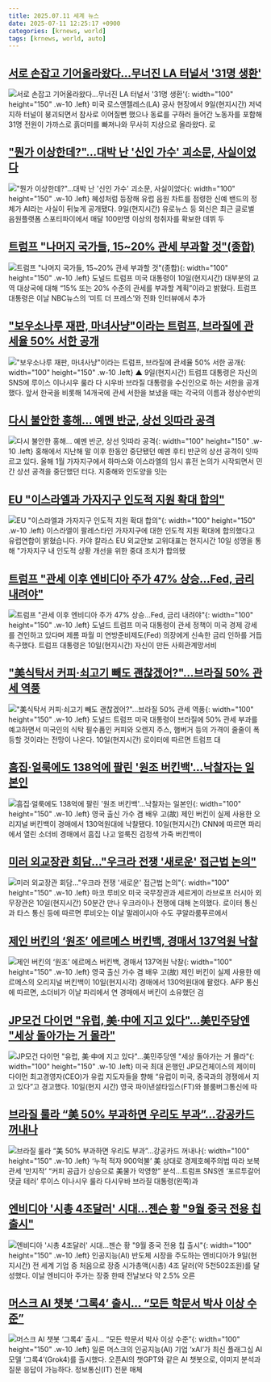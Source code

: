 ```yaml
---
title: 2025.07.11 세계 뉴스
date: 2025-07-11 12:25:17 +0900
categories: [krnews, world]
tags: [krnews, world, auto]
---
```

## [서로 손잡고 기어올라왔다…무너진 LA 터널서 '31명 생환'](https://n.news.naver.com/mnews/article/015/0005156285)

![서로 손잡고 기어올라왔다…무너진 LA 터널서 '31명 생환'](https://mimgnews.pstatic.net/image/origin/015/2025/07/10/5156285.jpg?type=nf220_150){: width="100" height="150" .w-10 .left}
미국 로스앤젤레스(LA) 공사 현장에서 9일(현지시간) 저녁 지하 터널이 붕괴되면서 참사로 이어질뻔 했으나 동료를 구하러 들어간 노동자를 포함해 31명 전원이 가까스로 흙더미를 빠져나와 무사히 지상으로 올라왔다. 로

## ["뭔가 이상한데?"…대박 난 '신인 가수' 괴소문, 사실이었다](https://n.news.naver.com/mnews/article/015/0005156484)

!["뭔가 이상한데?"…대박 난 '신인 가수' 괴소문, 사실이었다](https://mimgnews.pstatic.net/image/origin/015/2025/07/11/5156484.jpg?type=nf220_150){: width="100" height="150" .w-10 .left}
혜성처럼 등장해 유럽 음원 차트를 점령한 신예 밴드의 정체가 AI라는 사실이 뒤늦게 공개됐다. 9일(현지시간) 유로뉴스 등 외신은 최근 글로벌 음원플랫폼 스포티파이에서 매달 100만명 이상의 청취자를 확보한 데뷔 두

## [트럼프 "나머지 국가들, 15~20% 관세 부과할 것"(종합)](https://n.news.naver.com/mnews/article/018/0006063013)

![트럼프 "나머지 국가들, 15~20% 관세 부과할 것"(종합)](https://mimgnews.pstatic.net/image/origin/018/2025/07/11/6063013.jpg?type=nf220_150){: width="100" height="150" .w-10 .left}
도널드 트럼프 미국 대통령이 10일(현지시간) 대부분의 교역 대상국에 대해 “15% 또는 20% 수준의 관세를 부과할 계획”이라고 밝혔다. 트럼프 대통령은 이날 NBC뉴스의 ‘미트 더 프레스’와 전화 인터뷰에서 추가

## ["보우소나루 재판, 마녀사냥"이라는 트럼프, 브라질에 관세율 50% 서한 공개](https://n.news.naver.com/mnews/article/047/0002480416)

!["보우소나루 재판, 마녀사냥"이라는 트럼프, 브라질에 관세율 50% 서한 공개](https://mimgnews.pstatic.net/image/origin/047/2025/07/10/2480416.jpg?type=nf220_150){: width="100" height="150" .w-10 .left}
▲ 9일(현지시간) 트럼프 대통령은 자신의 SNS에 루이스 이나시우 룰라 다 시우바 브라질 대통령을 수신인으로 하는 서한을 공개했다. 앞서 한국을 비롯해 14개국에 관세 서한을 보냈을 때는 각국의 이름과 정상수반의

## [다시 불안한 홍해… 예멘 반군, 상선 잇따라 공격](https://n.news.naver.com/mnews/article/088/0000958316)

![다시 불안한 홍해… 예멘 반군, 상선 잇따라 공격](https://mimgnews.pstatic.net/image/origin/088/2025/07/10/958316.jpg?type=nf220_150){: width="100" height="150" .w-10 .left}
홍해에서 지난해 말 이후 한동안 중단됐던 예멘 후티 반군의 상선 공격이 잇따르고 있다. 올해 1월 가자지구에서 하마스와 이스라엘의 임시 휴전 논의가 시작되면서 민간 상선 공격을 중단했던 터다. 지중해와 인도양을 잇는

## [EU "이스라엘과 가자지구 인도적 지원 확대 합의"](https://n.news.naver.com/mnews/article/422/0000758528)

![EU "이스라엘과 가자지구 인도적 지원 확대 합의"](https://mimgnews.pstatic.net/image/origin/422/2025/07/11/758528.jpg?type=nf220_150){: width="100" height="150" .w-10 .left}
이스라엘이 팔레스타인 가자지구에 대한 인도적 지원 확대에 합의했다고 유럽연합이 밝혔습니다. 카야 칼라스 EU 외교안보 고위대표는 현지시간 10일 성명을 통해 "가자지구 내 인도적 상황 개선을 위한 중대 조치가 합의됐

## [트럼프 "관세 이후 엔비디아 주가 47% 상승…Fed, 금리 내려야"](https://n.news.naver.com/mnews/article/277/0005620955)

![트럼프 "관세 이후 엔비디아 주가 47% 상승…Fed, 금리 내려야"](https://mimgnews.pstatic.net/image/origin/277/2025/07/11/5620955.jpg?type=nf220_150){: width="100" height="150" .w-10 .left}
도널드 트럼프 미국 대통령이 관세 정책이 미국 경제 강세를 견인하고 있다며 제롬 파월 미 연방준비제도(Fed) 의장에게 신속한 금리 인하를 거듭 촉구했다. 트럼프 대통령은 10일(현지시간) 자신이 만든 사회관계망서비

## ["美식탁서 커피·쇠고기 빼도 괜찮겠어?"…브라질 50% 관세 역풍](https://n.news.naver.com/mnews/article/421/0008363685)

!["美식탁서 커피·쇠고기 빼도 괜찮겠어?"…브라질 50% 관세 역풍](https://mimgnews.pstatic.net/image/origin/421/2025/07/11/8363685.jpg?type=nf220_150){: width="100" height="150" .w-10 .left}
도널드 트럼프 미국 대통령이 브라질에 50% 관세 부과를 예고하면서 미국인의 식탁 필수품인 커피와 오렌지 주스, 햄버거 등의 가격이 줄줄이 폭등할 것이라는 전망이 나온다. 10일(현지시간) 로이터에 따르면 트럼프 대

## [흠집·얼룩에도 138억에 팔린 '원조 버킨백'…낙찰자는 일본인](https://n.news.naver.com/mnews/article/277/0005621174)

![흠집·얼룩에도 138억에 팔린 '원조 버킨백'…낙찰자는 일본인](https://mimgnews.pstatic.net/image/origin/277/2025/07/11/5621174.jpg?type=nf220_150){: width="100" height="150" .w-10 .left}
영국 출신 가수 겸 배우 고(故) 제인 버킨이 실제 사용한 오리지널 버킨백이 경매에서 130억원대에 낙찰됐다. 10일(현지시간) CNN에 따르면 파리에서 열린 소더비 경매에서 흠집 나고 얼룩진 검정색 가죽 버킨백이

## [미러 외교장관 회담…"우크라 전쟁 '새로운' 접근법 논의"](https://n.news.naver.com/mnews/article/421/0008363161)

![미러 외교장관 회담…"우크라 전쟁 '새로운' 접근법 논의"](https://mimgnews.pstatic.net/image/origin/421/2025/07/10/8363161.jpg?type=nf220_150){: width="100" height="150" .w-10 .left}
마코 루비오 미국 국무장관과 세르게이 라브로프 러시아 외무장관은 10일(현지시간) 50분간 만나 우크라이나 전쟁에 대해 논의했다. 로이터 통신과 타스 통신 등에 따르면 루비오는 이날 말레이시아 수도 쿠알라룸푸르에서

## [제인 버킨의 ‘원조’ 에르메스 버킨백, 경매서 137억원 낙찰](https://n.news.naver.com/mnews/article/366/0001091697)

![제인 버킨의 ‘원조’ 에르메스 버킨백, 경매서 137억원 낙찰](https://mimgnews.pstatic.net/image/origin/366/2025/07/11/1091697.jpg?type=nf220_150){: width="100" height="150" .w-10 .left}
영국 출신 가수 겸 배우 고(故) 제인 버킨이 실제 사용한 에르메스의 오리지널 버킨백이 10일(현지시각) 경매에서 130억원대에 팔렸다. AFP 통신에 따르면, 소더비가 이날 파리에서 연 경매에서 버킨이 소유했던 검

## [JP모건 다이먼 "유럽, 美·中에 지고 있다"…美민주당엔 "세상 돌아가는 거 몰라"](https://n.news.naver.com/mnews/article/011/0004507892)

![JP모건 다이먼 "유럽, 美·中에 지고 있다"…美민주당엔 "세상 돌아가는 거 몰라"](https://mimgnews.pstatic.net/image/origin/011/2025/07/11/4507892.jpg?type=nf220_150){: width="100" height="150" .w-10 .left}
미국 최대 은행인 JP모건체이스의 제이미 다이먼 최고경영자(CEO)가 유럽 지도자들을 향해 “유럽이 미국, 중국과의 경쟁에서 지고 있다”고 경고했다. 10일(현지 시간) 영국 파이낸셜타임스(FT)와 블룸버그통신에 따

## [브라질 룰라 “美 50% 부과하면 우리도 부과”…강공카드 꺼내나](https://n.news.naver.com/mnews/article/016/0002497948)

![브라질 룰라 “美 50% 부과하면 우리도 부과”…강공카드 꺼내나](https://mimgnews.pstatic.net/image/origin/016/2025/07/11/2497948.jpg?type=nf220_150){: width="100" height="150" .w-10 .left}
‘누적 적자 900억불’ 美 상대로 경제호혜주의법 따라 보복 관세 ‘만지작’ “커피 공급가 상승으로 美물가 악영향” 분석…트럼프 SNS엔 ‘포르투갈어 댓글 테러’ 루이스 이나시우 룰라 다시우바 브라질 대통령(왼쪽)과

## [엔비디아 '시총 4조달러' 시대…젠슨 황 "9월 중국 전용 칩 출시"](https://n.news.naver.com/mnews/article/088/0000958324)

![엔비디아 '시총 4조달러' 시대…젠슨 황 "9월 중국 전용 칩 출시"](https://mimgnews.pstatic.net/image/origin/088/2025/07/10/958324.jpg?type=nf220_150){: width="100" height="150" .w-10 .left}
인공지능(AI) 반도체 시장을 주도하는 엔비디아가 9일(현지시간) 전 세계 기업 중 처음으로 장중 시가총액(시총) 4조 달러(약 5천502조원)를 달성했다. 이날 엔비디아 주가는 장중 한때 전날보다 약 2.5% 오른

## [머스크 AI 챗봇 ‘그록4’ 출시… “모든 학문서 박사 이상 수준”](https://n.news.naver.com/mnews/article/366/0001091651)

![머스크 AI 챗봇 ‘그록4’ 출시… “모든 학문서 박사 이상 수준”](https://mimgnews.pstatic.net/image/origin/366/2025/07/11/1091651.jpg?type=nf220_150){: width="100" height="150" .w-10 .left}
일론 머스크의 인공지능(AI) 기업 ‘xAI’가 최신 플래그십 AI 모델 ‘그록4’(Grok4)를 출시했다. 오픈AI의 챗GPT와 같은 AI 챗봇으로, 이미지 분석과 질문 응답이 가능하다. 정보통신(IT) 전문 매체

